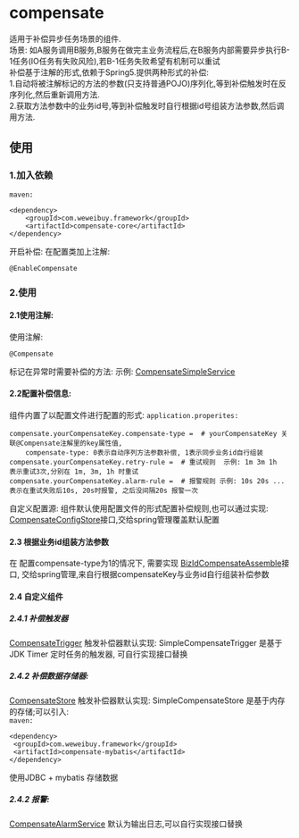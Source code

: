# compensate
  适用于补偿异步任务场景的组件.  
   场景: 如A服务调用B服务,B服务在做完主业务流程后,在B服务内部需要异步执行B-1任务(IO任务有失败风险),若B-1任务失败希望有机制可以重试  
  补偿基于注解的形式,依赖于Spring5.提供两种形式的补偿:   
   1.自动将被注解标记的方法的参数(只支持普通POJO)序列化,等到补偿触发时在反序列化,然后重新调用方法.   
   2.获取方法参数中的业务id号,等到补偿触发时自行根据id号组装方法参数,然后调用方法.  
  
  
## 使用 

### 1.加入依赖
`maven:`
```
<dependency>
    <groupId>com.weweibuy.framework</groupId>
    <artifactId>compensate-core</artifactId>
</dependency>
```
  开启补偿: 在配置类加上注解: 
  ```
  @EnableCompensate
  ```
### 2.使用
####  2.1使用注解: 
  使用注解:
```
@Compensate
```
  标记在异常时需要补偿的方法:
  示例:   [CompensateSimpleService](../samples/src/main/java/com/weweibuy/framework/samples/compensate/service/CompensateSimpleService.java) 

####  2.2配置补偿信息:
  组件内置了以配置文件进行配置的形式: 
`application.properites:`
```
compensate.yourCompensateKey.compensate-type =  # yourCompensateKey 关联@Compensate注解里的key属性值, 
    compensate-type: 0表示自动序列方法参数补偿, 1表示同步业务id自行组装
compensate.yourCompensateKey.retry-rule =  # 重试规则  示例: 1m 3m 1h  表示重试3次,分别在 1m, 3m, 1h 时重试
compensate.yourCompensateKey.alarm-rule =  # 报警规则 示例: 10s 20s ...  表示在重试失败后10s, 20s时报警, 之后没间隔20s 报警一次
```
  自定义配置源:
    组件默认使用配置文件的形式配置补偿规则,也可以通过实现:  [CompensateConfigStore](interface/src/main/java/com/weweibuy/framework/compensate/interfaces/CompensateConfigStore.java)接口,交给spring管理覆盖默认配置
  
####  2.3 根据业务id组装方法参数
  在 配置compensate-type为1的情况下, 需要实现 [BizIdCompensateAssemble](interface/src/main/java/com/weweibuy/framework/compensate/interfaces/BizIdCompensateAssemble.java)接口,
  交给spring管理,来自行根据compensateKey与业务id自行组装补偿参数
  
####  2.4 自定义组件
##### 2.4.1 补偿触发器
   [CompensateTrigger](interface/src/main/java/com/weweibuy/framework/compensate/interfaces/CompensateTrigger.java)
   触发补偿器默认实现: SimpleCompensateTrigger 是基于JDK Timer 定时任务的触发器, 可自行实现接口替换
 
##### 2.4.2 补偿数据存储器:                                  
   [CompensateStore](interface/src/main/java/com/weweibuy/framework/compensate/interfaces/CompensateStore.java)
   触发补偿器默认实现:  SimpleCompensateStore 是基于内存的存储;可以引入:  
`maven:`
```
<dependency>
 <groupId>com.weweibuy.framework</groupId>
 <artifactId>compensate-mybatis</artifactId>
</dependency>
```      
  使用JDBC + mybatis 存储数据

##### 2.4.2 报警: 
   [CompensateAlarmService](interface/src/main/java/com/weweibuy/framework/compensate/interfaces/CompensateAlarmService.java)
   默认为输出日志,可以自行实现接口替换